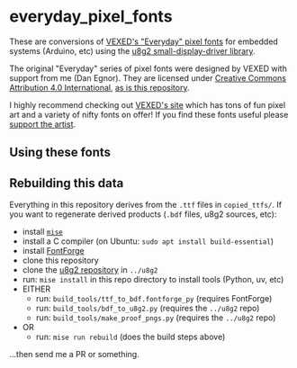 # everyday_pixel_fonts

These are conversions of [VEXED's "Everyday" pixel fonts](https://v3x3d.itch.io/everyday-typical) for embedded systems (Arduino, etc) using the [u8g2 small-display-driver library](https://github.com/olikraus/u8g2/wiki).

The original "Everyday" series of pixel fonts were designed by VEXED with support from me (Dan Egnor). They are licensed under [Creative Commons Attribution 4.0 International](https://creativecommons.org/licenses/by/4.0/deed.en), [as is this repository](LICENSE.txt).

I highly recommend checking out [VEXED's site](https://v3x3d.itch.io/) which has tons of fun pixel art and a variety of nifty fonts on offer! If you find these fonts useful please [support the artist](https://www.patreon.com/c/V3X3D/posts).

## Using these fonts

## Rebuilding this data

Everything in this repository derives from the `.ttf` files in `copied_ttfs/`.
If you want to regenerate derived products (`.bdf` files, u8g2 sources, etc):

- install [`mise`](https://mise.jdx.dev/)
- install a C compiler (on Ubuntu: `sudo apt install build-essential`)
- install [FontForge](https://fontforge.org/en-US/)
- clone this repository
- clone the [u8g2 repository](https://github.com/olikraus/u8g2) in `../u8g2`
- run: `mise install` in this repo directory to install tools (Python, uv, etc)
- EITHER
  - run: `build_tools/ttf_to_bdf.fontforge_py` (requires FontForge)
  - run: `build_tools/bdf_to_u8g2.py` (requires the `../u8g2` repo)
  - run: `build_tools/make_proof_pngs.py` (requires the `../u8g2` repo)
- OR
  - run: `mise run rebuild` (does the build steps above)

...then send me a PR or something.

